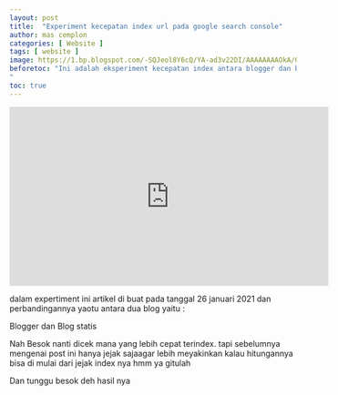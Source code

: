 ```yaml
---
layout: post
title:  "Experiment kecepatan index url pada google search console"
author: mas cemplon
categories: [ Website ]
tags: [ website ]
image: https://1.bp.blogspot.com/-SQJeol8Y6cQ/YA-ad3v22DI/AAAAAAAAOkA/GdCqbcgiLJwQUHPjmg0AJeswaC0igcBKQCLcBGAsYHQ/gsc.webp
beforetoc: "Ini adalah eksperiment kecepatan index antara blogger dan blog statis
"
toc: true
---
```



<iframe width="560" height="315" src="https://www.youtube.com/embed/z5mkPZnFpc0" frameborder="0" allow="accelerometer; autoplay; clipboard-write; encrypted-media; gyroscope; picture-in-picture" allowfullscreen></iframe>


dalam expertiment ini artikel di buat pada tanggal 26 januari 2021 dan perbandingannya yaotu antara dua blog yaitu :

Blogger dan Blog statis

Nah Besok nanti dicek mana yang lebih cepat terindex. tapi sebelumnya mengenai post ini hanya jejak sajaagar lebih meyakinkan kalau hitungannya bisa di mulai dari jejak index nya hmm ya gitulah 

Dan tunggu besok deh hasil nya 
